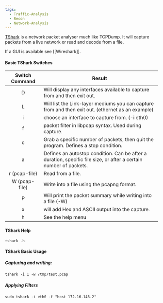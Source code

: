 ```yaml
---
tags:
  - Traffic-Analysis
  - Recon
  - Network-Analysis
---
```


[TShark](https://www.wireshark.org/docs/man-pages/tshark.html) is a network packet analyser much like TCPDump. It will capture packets from a live network or read and decode from a file. 

If a GUI is available see [[Wireshark]].

#### Basic TShark Switches

|**Switch Command**|**Result**|
|:-:|---|
|D|Will display any interfaces available to capture from and then exit out.|
|L|Will list the Link-layer mediums you can capture from and then exit out. (ethernet as an example)|
|i|choose an interface to capture from. (-i eth0)|
|f|packet filter in libpcap syntax. Used during capture.|
|c|Grab a specific number of packets, then quit the program. Defines a stop condition.|
|a|Defines an autostop condition. Can be after a duration, specific file size, or after a certain number of packets.|
|r (pcap-file)|Read from a file.|
|W (pcap-file)|Write into a file using the pcapng format.|
|P|Will print the packet summary while writing into a file (-W)|
|x|will add Hex and ASCII output into the capture.|
|h|See the help menu|

#### TShark Help

```shell-session
tshark -h
```

#### TShark Basic Usage

##### Capturing and writing:

```shell-session
tshark -i 1 -w /tmp/test.pcap
```

##### Applying Filters

```shell-session
sudo tshark -i eth0 -f "host 172.16.146.2"
```
